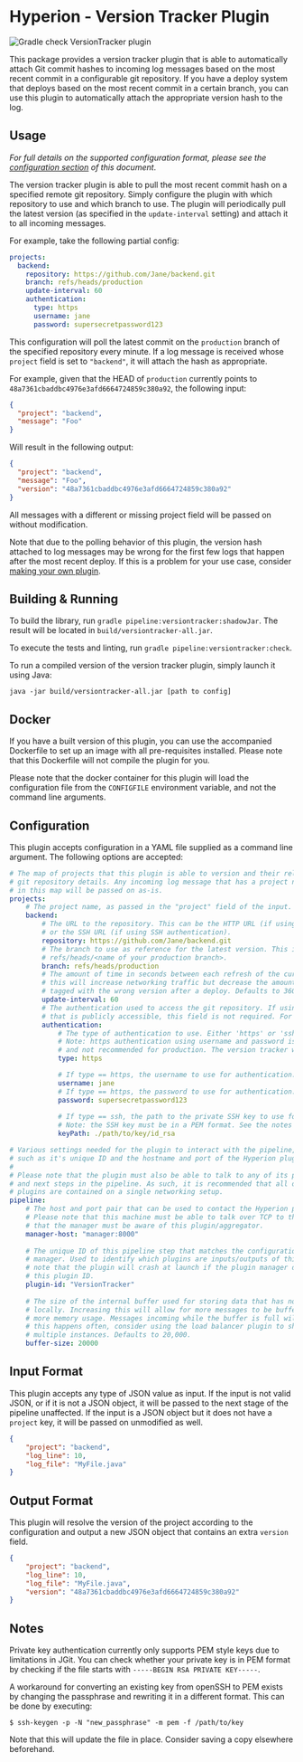 # Hyperion - Version Tracker Plugin

![Gradle check VersionTracker plugin](https://github.com/SERG-Delft/monitoring-aware-ides/workflows/Gradle%20check%20VersionTracker%20plugin/badge.svg)

This package provides a version tracker plugin that is able to automatically attach Git commit hashes to incoming log messages based on the most recent commit in a configurable git repository. If you have a deploy system that deploys based on the most recent commit in a certain branch, you can use this plugin to automatically attach the appropriate version hash to the log.

## Usage

_For full details on the supported configuration format, please see the [configuration section](#Configuration) of this document_.

The version tracker plugin is able to pull the most recent commit hash on a specified remote git repository. Simply configure the plugin with which repository to use and which branch to use. The plugin will periodically pull the latest version (as specified in the `update-interval` setting) and attach it to all incoming messages.

For example, take the following partial config:

```yaml
projects:
  backend:
    repository: https://github.com/Jane/backend.git
    branch: refs/heads/production
    update-interval: 60
    authentication:
      type: https
      username: jane
      password: supersecretpassword123
```

This configuration will poll the latest commit on the `production` branch of the specified repository every minute. If a log message is received whose `project` field is set to `"backend"`, it will attach the hash as appropriate.

For example, given that the HEAD of `production` currently points to `48a7361cbaddbc4976e3afd6664724859c380a92`, the following input:

```json
{
  "project": "backend",
  "message": "Foo"
}
```

Will result in the following output:

```json
{
  "project": "backend",
  "message": "Foo",
  "version": "48a7361cbaddbc4976e3afd6664724859c380a92"
}
```

All messages with a different or missing project field will be passed on without modification.

Note that due to the polling behavior of this plugin, the version hash attached to log messages may be wrong for the first few logs that happen after the most recent deploy. If this is a problem for your use case, consider [making your own plugin](/docs/writing-java-kotlin-plugin.md).

## Building & Running

To build the library, run `gradle pipeline:versiontracker:shadowJar`. The result will be located in `build/versiontracker-all.jar`.

To execute the tests and linting, run `gradle pipeline:versiontracker:check`.

To run a compiled version of the version tracker plugin, simply launch it using Java:

```shell script
java -jar build/versiontracker-all.jar [path to config]
```

## Docker

If you have a built version of this plugin, you can use the accompanied Dockerfile to set up an image with all pre-requisites installed. Please note that this Dockerfile will not compile the plugin for you.

Please note that the docker container for this plugin will load the configuration file from the `CONFIGFILE` environment variable, and not the command line arguments.

## Configuration

This plugin accepts configuration in a YAML file supplied as a command line argument. The following options are accepted:

```yaml
# The map of projects that this plugin is able to version and their relevant
# git repository details. Any incoming log message that has a project not listed
# in this map will be passed on as-is.
projects:
    # The project name, as passed in the "project" field of the input.
    backend:
        # The URL to the repository. This can be the HTTP URL (if using https authentication)
        # or the SSH URL (if using SSH authentication).
        repository: https://github.com/Jane/backend.git
        # The branch to use as reference for the latest version. This is usually
        # refs/heads/<name of your production branch>.
        branch: refs/heads/production
        # The amount of time in seconds between each refresh of the current version. Lowering
        # this will increase networking traffic but decrease the amount of logs that may get
        # tagged with the wrong version after a deploy. Defaults to 360 seconds (6 minutes).
        update-interval: 60
        # The authentication used to access the git repository. If using an HTTP URL
        # that is publicly accessible, this field is not required. For all other operations, it is.
        authentication:
            # The type of authentication to use. Either 'https' or 'ssh'.
            # Note: https authentication using username and password is insecure
            # and not recommended for production. The version tracker will warn for this.
            type: https

            # If type == https, the username to use for authentication.
            username: jane
            # If type == https, the password to use for authentication.
            password: supersecretpassword123
    
            # If type == ssh, the path to the private SSH key to use for authentication.
            # Note: the SSH key must be in a PEM format. See the notes section of the README.
            keyPath: ./path/to/key/id_rsa

# Various settings needed for the plugin to interact with the pipeline,
# such as it's unique ID and the hostname and port of the Hyperion plugin manager.
# 
# Please note that the plugin must also be able to talk to any of its previous
# and next steps in the pipeline. As such, it is recommended that all of the 
# plugins are contained on a single networking setup.
pipeline:
    # The host and port pair that can be used to contact the Hyperion plugin manager.
    # Please note that this machine must be able to talk over TCP to the manager and
    # that the manager must be aware of this plugin/aggregator.
    manager-host: "manager:8000"
  
    # The unique ID of this pipeline step that matches the configuration of the plugin
    # manager. Used to identify which plugins are inputs/outputs of this step. Please
    # note that the plugin will crash at launch if the plugin manager does not recognize
    # this plugin ID.
    plugin-id: "VersionTracker"
  
    # The size of the internal buffer used for storing data that has not yet been processed
    # locally. Increasing this will allow for more messages to be buffered, at the cost of
    # more memory usage. Messages incoming while the buffer is full will be thrown away. If
    # this happens often, consider using the load balancer plugin to shard this plugin across
    # multiple instances. Defaults to 20,000.
    buffer-size: 20000
```

## Input Format

This plugin accepts any type of JSON value as input. If the input is not valid JSON, or if it is not a JSON object, it will be passed to the next stage of the pipeline unaffected. If the input is a JSON object but it does not have a `project` key, it will be passed on unmodified as well.

```json
{
    "project": "backend",
    "log_line": 10,
    "log_file": "MyFile.java"
}
```

## Output Format

This plugin will resolve the version of the project according to the configuration and output a new JSON object that contains an extra `version` field.

```json
{
    "project": "backend",
    "log_line": 10,
    "log_file": "MyFile.java",
    "version": "48a7361cbaddbc4976e3afd6664724859c380a92"
}
```

## Notes
Private key authentication currently only supports PEM style keys due to limitations in JGit. You can check whether your private key is in PEM format by checking if the file starts with `-----BEGIN RSA PRIVATE KEY-----`.

A workaround for converting an existing key from openSSH to PEM exists by changing the passphrase and rewriting it in a different format. This can be done by executing:

```shell script
$ ssh-keygen -p -N "new_passphrase" -m pem -f /path/to/key
```

Note that this will update the file in place. Consider saving a copy elsewhere beforehand.
